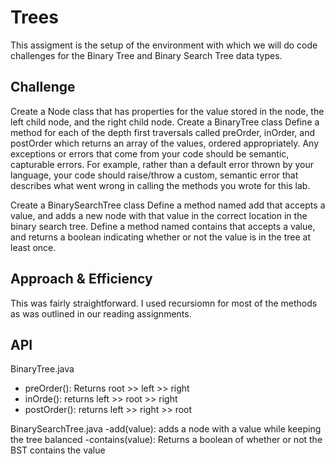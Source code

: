 # Trees
This assigment is the setup of the environment with which we will do code challenges
for the Binary Tree and Binary Search Tree data types.

## Challenge
Create a Node class that has properties for the value stored in the node, the left child node, and the right child node.
Create a BinaryTree class
Define a method for each of the depth first traversals called preOrder, inOrder, and postOrder which returns an array of the values, ordered appropriately.
Any exceptions or errors that come from your code should be semantic, capturable errors. For example, rather than a default error thrown by your language, your code should raise/throw a custom, semantic error that describes what went wrong in calling the methods you wrote for this lab.

Create a BinarySearchTree class
Define a method named add that accepts a value, and adds a new node with that value in the correct location in the binary search tree.
Define a method named contains that accepts a value, and returns a boolean indicating whether or not the value is in the tree at least once.

## Approach & Efficiency
This was fairly straightforward. I used recursiomn for most of the methods as was outlined in our reading assignments.

## API
BinaryTree.java
  - preOrder(): Returns root >> left >> right
  - inOrde(): returns left >> root >> right
  - postOrder(): returns left >> right >> root

BinarySearchTree.java
  -add(value): adds a node with a value while keeping the tree balanced
  -contains(value): Returns a boolean of whether or not the BST contains the value